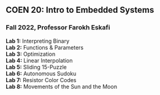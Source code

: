 ## COEN 20: Intro to Embedded Systems
### Fall 2022, Professor Farokh Eskafi

**Lab 1:** Interpreting Binary\
**Lab 2:** Functions & Parameters\
**Lab 3:** Optimization\
**Lab 4:** Linear Interpolation\
**Lab 5:** Sliding 15-Puzzle\
**Lab 6:** Autonomous Sudoku\
**Lab 7:** Resistor Color Codes\
**Lab 8:** Movements of the Sun and the Moon